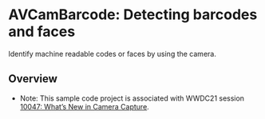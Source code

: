 # AVCamBarcode: Detecting barcodes and faces
Identify machine readable codes or faces by using the camera.

## Overview
- Note: This sample code project is associated with WWDC21 session [10047: What’s New in Camera Capture](https://developer.apple.com/videos/play/wwdc21/10047/).
